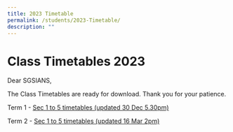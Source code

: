 ```yaml
---
title: 2023 Timetable
permalink: /students/2023-Timetable/
description: ""
---
```

# Class Timetables 2023


Dear SGSIANS, 

The Class Timetables are ready for download. Thank you for your patience.

Term 1 - [Sec 1 to 5 timetables (updated 30 Dec 5.30pm)](https://drive.google.com/file/d/1vJAyysgiIpnhxeFM6No5cuxJTHPj7q5f/view?usp=share_link)

Term 2 - [Sec 1 to 5 timetables (updated 16 Mar 2pm)](https://drive.google.com/file/d/1rz7nXHzIq05bj5-b5xFUN3jL31eM_4WP/view?usp=share_link)